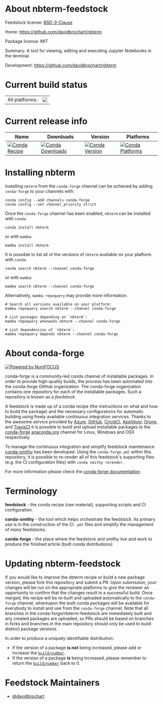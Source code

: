 About nbterm-feedstock
======================

Feedstock license: [BSD-3-Clause](https://github.com/conda-forge/nbterm-feedstock/blob/main/LICENSE.txt)

Home: https://github.com/davidbrochart/nbterm

Package license: MIT

Summary: A tool for viewing, editing and executing Jupyter Notebooks in the terminal

Development: https://github.com/davidbrochart/nbterm

Current build status
====================


<table><tr><td>All platforms:</td>
    <td>
      <a href="https://dev.azure.com/conda-forge/feedstock-builds/_build/latest?definitionId=12439&branchName=main">
        <img src="https://dev.azure.com/conda-forge/feedstock-builds/_apis/build/status/nbterm-feedstock?branchName=main">
      </a>
    </td>
  </tr>
</table>

Current release info
====================

| Name | Downloads | Version | Platforms |
| --- | --- | --- | --- |
| [![Conda Recipe](https://img.shields.io/badge/recipe-nbterm-green.svg)](https://anaconda.org/conda-forge/nbterm) | [![Conda Downloads](https://img.shields.io/conda/dn/conda-forge/nbterm.svg)](https://anaconda.org/conda-forge/nbterm) | [![Conda Version](https://img.shields.io/conda/vn/conda-forge/nbterm.svg)](https://anaconda.org/conda-forge/nbterm) | [![Conda Platforms](https://img.shields.io/conda/pn/conda-forge/nbterm.svg)](https://anaconda.org/conda-forge/nbterm) |

Installing nbterm
=================

Installing `nbterm` from the `conda-forge` channel can be achieved by adding `conda-forge` to your channels with:

```
conda config --add channels conda-forge
conda config --set channel_priority strict
```

Once the `conda-forge` channel has been enabled, `nbterm` can be installed with `conda`:

```
conda install nbterm
```

or with `mamba`:

```
mamba install nbterm
```

It is possible to list all of the versions of `nbterm` available on your platform with `conda`:

```
conda search nbterm --channel conda-forge
```

or with `mamba`:

```
mamba search nbterm --channel conda-forge
```

Alternatively, `mamba repoquery` may provide more information:

```
# Search all versions available on your platform:
mamba repoquery search nbterm --channel conda-forge

# List packages depending on `nbterm`:
mamba repoquery whoneeds nbterm --channel conda-forge

# List dependencies of `nbterm`:
mamba repoquery depends nbterm --channel conda-forge
```


About conda-forge
=================

[![Powered by
NumFOCUS](https://img.shields.io/badge/powered%20by-NumFOCUS-orange.svg?style=flat&colorA=E1523D&colorB=007D8A)](https://numfocus.org)

conda-forge is a community-led conda channel of installable packages.
In order to provide high-quality builds, the process has been automated into the
conda-forge GitHub organization. The conda-forge organization contains one repository
for each of the installable packages. Such a repository is known as a *feedstock*.

A feedstock is made up of a conda recipe (the instructions on what and how to build
the package) and the necessary configurations for automatic building using freely
available continuous integration services. Thanks to the awesome service provided by
[Azure](https://azure.microsoft.com/en-us/services/devops/), [GitHub](https://github.com/),
[CircleCI](https://circleci.com/), [AppVeyor](https://www.appveyor.com/),
[Drone](https://cloud.drone.io/welcome), and [TravisCI](https://travis-ci.com/)
it is possible to build and upload installable packages to the
[conda-forge](https://anaconda.org/conda-forge) [anaconda.org](https://anaconda.org/)
channel for Linux, Windows and OSX respectively.

To manage the continuous integration and simplify feedstock maintenance
[conda-smithy](https://github.com/conda-forge/conda-smithy) has been developed.
Using the ``conda-forge.yml`` within this repository, it is possible to re-render all of
this feedstock's supporting files (e.g. the CI configuration files) with ``conda smithy rerender``.

For more information please check the [conda-forge documentation](https://conda-forge.org/docs/).

Terminology
===========

**feedstock** - the conda recipe (raw material), supporting scripts and CI configuration.

**conda-smithy** - the tool which helps orchestrate the feedstock.
                   Its primary use is in the construction of the CI ``.yml`` files
                   and simplify the management of *many* feedstocks.

**conda-forge** - the place where the feedstock and smithy live and work to
                  produce the finished article (built conda distributions)


Updating nbterm-feedstock
=========================

If you would like to improve the nbterm recipe or build a new
package version, please fork this repository and submit a PR. Upon submission,
your changes will be run on the appropriate platforms to give the reviewer an
opportunity to confirm that the changes result in a successful build. Once
merged, the recipe will be re-built and uploaded automatically to the
`conda-forge` channel, whereupon the built conda packages will be available for
everybody to install and use from the `conda-forge` channel.
Note that all branches in the conda-forge/nbterm-feedstock are
immediately built and any created packages are uploaded, so PRs should be based
on branches in forks and branches in the main repository should only be used to
build distinct package versions.

In order to produce a uniquely identifiable distribution:
 * If the version of a package **is not** being increased, please add or increase
   the [``build/number``](https://docs.conda.io/projects/conda-build/en/latest/resources/define-metadata.html#build-number-and-string).
 * If the version of a package **is** being increased, please remember to return
   the [``build/number``](https://docs.conda.io/projects/conda-build/en/latest/resources/define-metadata.html#build-number-and-string)
   back to 0.

Feedstock Maintainers
=====================

* [@davidbrochart](https://github.com/davidbrochart/)

